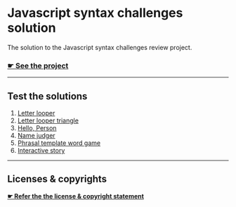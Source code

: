 # Javascript syntax challenges solution

The solution to the Javascript syntax challenges review project. 

### [☛ See the project](https://github.com/acgd-summer-reviews/javascript-syntax-challenges)

---

## Test the solutions

1. [Letter looper](https://acgd-summer-reviews.github.io/javascript-syntax-challenges-solution/letter-looper.html)
2. [Letter looper triangle](https://acgd-summer-reviews.github.io/javascript-syntax-challenges-solution/letter-looper-triangle.html)
3. [Hello, Person](https://acgd-summer-reviews.github.io/javascript-syntax-challenges-solution/hello-person.html)
4. [Name judger](https://acgd-summer-reviews.github.io/javascript-syntax-challenges-solution/name-judger.html)
5. [Phrasal template word game](https://acgd-summer-reviews.github.io/javascript-syntax-challenges-solution/word-game.html)
6. [Interactive story](https://acgd-summer-reviews.github.io/javascript-syntax-challenges-solution/interactive-story.html)

---

## Licenses & copyrights

**[☛ Refer the the license & copyright statement](https://github.com/acgd-summer-reviews/meta#license--copyright-statement)**
